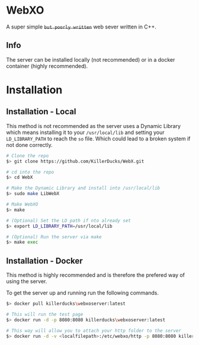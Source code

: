 # WebXO
A super simple ~~`but poorly written`~~ web sever written in C++.

## Info

The server can be installed locally (not recommended) or in a docker container (highly recommended).

# Installation

## Installation - Local
This method is not recommended as the server uses a Dynamic Library which means installing it to your ``/usr/local/lib`` and setting your ``LD_LIBRARY_PATH`` to reach the `so` file. Which could lead to a broken system if not done correctly.

```sh
# Clone the repo
$> git clone https://github.com/KillerDucks/WebX.git

# cd into the repo
$> cd WebX

# Make the Dynamic Library and install into /usr/local/lib
$> sudo make LibWebX

# Make WebXO
$> make

# (Optional) Set the LD path if nto already set
$> export LD_LIBRARY_PATH=/usr/local/lib

# (Optional) Run the server via make
$> make exec
```

## Installation - Docker
This method is highly recommended and is therefore the prefered way of using the server.

To get the server up and running run the following commands.

```sh
$> docker pull killerducks\webxoserver:latest

# This will run the test page
$> docker run -d -p 8080:8080 killerducks\webxoserver:latest

# This way will allow you to attach your http folder to the server
$> docker run -d -v <localfilepath>:/etc/webxo/http -p 8080:8080 killerducks\webxoserver:latest
```
